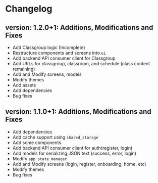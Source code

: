 # Changelog

## version: 1.2.0+1: Additions, Modifications and Fixes

* Add Classgroup logic (Incomplete)
* Restructure components and screens into `ui`
* Add backend API consumer client for Classgroup
* Add URLs for classgroup, classroom, and schedule (class content remaining)
* Add and Modify screens, models
* Modify themes
* Add assets
* Add dependencies
* Bug fixes

## version: 1.1.0+1: Additions, Modifications and Fixes

* Add dependencies
* Add cache support using `shared_storage`
* Add some components
* Add backend API consumer client for auth(register, login)
* Add models for serializing JSON text (success, error, login)
* Modify `app_state_manager`
* Add and Modify screens (login, register, onboarding, home, etc)
* Modify themes
* Bug fixes
